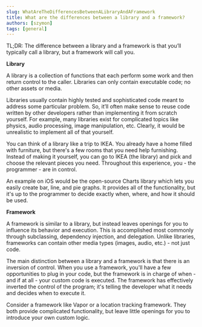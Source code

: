 ```yaml
---
slug: WhatAreTheDifferencesBetweenALibraryAndAFramework
title: What are the differences between a library and a framework?
authors: [szymon]
tags: [general]
---
```



TL;DR: The difference between a library and a framework is that you’ll typically call a library, but a framework will call you.

**Library**

A library is a collection of functions that each perform some work and then return control to the caller. Libraries can only contain executable code; no other assets or media.

Libraries usually contain highly tested and sophisticated code meant to address some particular problem. So, it’ll often make sense to reuse code written by other developers rather than implementing it from scratch yourself. For example, many libraries exist for complicated topics like physics, audio processing, image manipulation, etc. Clearly, it would be unrealistic to implement all of that yourself.

You can think of a library like a trip to IKEA. You already have a home filled with furniture, but there's a few rooms that you need help furnishing. Instead of making it yourself, you can go to IKEA (the library) and pick and choose the relevant pieces you need. Throughout this experience, you - the programmer - are in control.

An example on iOS would be the open-source Charts library which lets you easily create bar, line, and pie graphs. It provides all of the functionality, but it's up to the programmer to decide exactly when, where, and how it should be used.

**Framework**

A framework is similar to a library, but instead leaves openings for you to influence its behavior and execution. This is accomplished most commonly through subclassing, dependency injection, and delegation. Unlike libraries, frameworks can contain other media types (images, audio, etc.) - not just code.

The main distinction between a library and a framework is that there is an inversion of control. When you use a framework, you'll have a few opportunities to plug in your code, but the framework is in charge of when - and if at all - your custom code is executed. The framework has effectively inverted the control of the program; it's telling the developer what it needs and decides when to execute it.

Consider a framework like Vapor or a location tracking framework. They both provide complicated functionality, but leave little openings for you to introduce your own custom logic.
